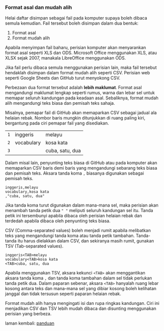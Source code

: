 ---
---

### Format asal dan mudah alih

Helai daftar disimpan sebagai fail pada komputer supaya
boleh dibaca semula kemudian. Fail tersebut boleh disimpan
dalam dua bentuk:

1. Format asal
2. Format mudah alih

Apabila menyimpan fail baharu, perisian komputer akan
menyarankan format asal seperti XLS dan ODS. Microsoft
Office menggunakan XLS, atau XLSX sejak 2007, manakala
LibreOffice menggunakan ODS.

Jika fail perlu dibaca semula menggunakan perisian lain,
maka fail tersebut hendaklah disimpan dalam format mudah
alih seperti CSV. Perisian web seperti Google Sheets dan
GitHub turut menyokong CSV.

Perbezaan dua format tersebut adalah **lebih maklumat**.
Format asal mengandungi maklumat lengkap seperti rumus,
warna dan lebar sel untuk memapar seluruh kandungan pada
keadaan asal. Sebaliknya, format mudah alih mengandungi
teks biasa dan pemisah teks sahaja.

Misalnya, pemapar fail di GitHub akan memaparkan CSV
sebagai jadual ala helaian rebak. Nombor baris mungkin
ditunjukkan di ruang paling kiri, bergantung pada ciri
pemapar fail yang disediakan.

|     |            |                 |
|:---:| ---------- | --------------- |
| `1` | inggeris   | melayu          |
| `2` | vocabulary | kosa kata       |
| `3` |            | cuba, satu, dua |

Dalam misal lain, penyunting teks biasa di GitHub atau
pada komputer akan memaparkan CSV baris demi baris yang
mengandungi sebarang teks biasa dan pemisah teks. Aksara
tanda koma `,` biasanya digunakan sebagai pemisah teks.

    inggeris,melayu
    vocabulary,kosa kata
    ,"cuba, satu, dua"

Jika tanda koma turut digunakan dalam mana-mana sel, maka
perisian akan menambah tanda petik dua `" "` meliputi
seluruh kandungan sel itu. Tanda petik ini tersembunyi
apabila dibaca oleh perisian helaian rebak dan terdedah
apabila dibaca oleh penyunting teks biasa.

CSV (Comma-separated values) boleh menjadi rumit apabila
melibatkan teks yang mengandungi tanda koma atau tanda petik
tambahan. Tanda-tanda itu harus dielakkan dalam CSV, dan
sekiranya masih rumit, gunakan TSV (Tab-separated values).

    inggeris<TAB>melayu
    vocabulary<TAB>kosa kata
    <TAB>cuba, satu, dua

Apabila menggunakan TSV, aksara kekunci `<TAB>` akan
menggantikan aksara tanda koma `,` dan tanda koma tambahan
dalam sel tidak perlukan tanda petik dua. Dalam paparan
sebenar, aksara `<TAB>` hanyalah ruang lebar kosong antara
teks dan mana-mana sel yang dibiar kosong boleh kelihatan
janggal dan tidak tersusun seperti paparan helaian rebak.

Format mudah alih hanya mengingati isi dan rupa ringkas
kandungan. Ciri ini menjadikan CSV dan TSV lebih mudah
dibaca dan disunting menggunakan perisian yang berbeza.

laman kembali: [panduan][0]

  [0]: ../index.md
